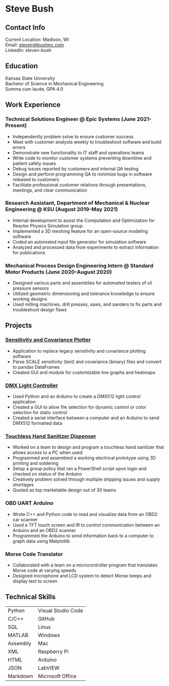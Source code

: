 # Steve Bush 
## Contact Info  
Current Location: Madison, WI   
Email: stevejr@bushinc.com  
LinkedIn: steven-bush   

## Education
Kansas State University  
Bachelor of Science in Mechanical Engineering  
Summa cum laude, GPA 4.0

## Work Experience
### Technical Solutions Engineer @ Epic Systems (June 2021-Present)
-	Independently problem solve to ensure customer success
-	Meet with customer analysts weekly to troubleshoot software and build errors 
-	Demonstrate new functionality to IT staff and operations teams
-	Write code to monitor customer systems preventing downtime and patient safety issues
-	Debug issues reported by customers and internal QA testing
-	Design and perform programming QA to minimize bugs in software released to customers
-	Facilitate professional customer relations through presentations, meetings, and clear communication  

### Research Assistant, Department of Mechanical & Nuclear Engineering @ KSU (August 2019-May 2021)
-	Internal development to assist the Computation and Optimization for Reactor Physics Simulation group
-	Implemented a 3D meshing feature for an open-source modeling software
-	Coded an automated input file generator for simulation software
-	Analyzed and processed data from experiments to extract information for publications  

### Mechanical Process Design Engineering Intern @ Standard Motor Products (June 2020-August 2020)
-	Designed various parts and assemblies for automated testers of oil pressure sensors
-	Utilized geometric dimensioning and tolerance knowledge to ensure working designs
-	Used milling machines, drill presses, saws, and sanders to fix parts and troubleshoot design flaws  

## Projects
### [Sensitivity and Covariance Plotter](https://github.com/steve-bush/scale_plots)
-	Application to replace legacy sensitivity and covariance plotting software
-	Parse SCALE sensitivity (text) and covariance (binary) files and convert to pandas DataFrames
-	Created GUI and module for customizable line graphs and heatmaps  

### [DMX Light Controller](https://github.com/steve-bush/DMX-Controller)
-	Used Python and an Arduino to create a DMX512 light control application
-	Created a GUI to allow file selection for dynamic control or color selection for static control
-	Created a serial interface between a computer and an Arduino to send DMX512 formatted data    

### [Touchless Hand Sanitizer Dispenser](https://github.com/steve-bush/me574_dispenser)
-	Worked on a team to design and program a touchless hand sanitizer that allows access to a PC when used
-	Programmed and assembled a working electrical prototype using 3D printing and soldering
-	Setup a group policy that ran a PowerShell script upon login and checked on status of the Arduino
-	Creatively problem solved through multiple shipping issues and supply shortages
-	Quoted as top marketable design out of 30 teams  

### OBD UART Arduino
-	Wrote C++ and Python code to read and visualize data from an OBD2 car scanner
-	Used a TFT touch screen and IR to control communication between an Arduino and an OBD2 scanner
-	Programmed the Arduino to send information back to a computer to graph data using Matplotlib   

### Morse Code Translator
-	Collaborated with a team on a microcontroller program that translates Morse code at varying speeds
-	Designed microphone and LCD system to detect Morse beeps and display text to screen  

## Technical Skills
<table>
  <tr>
    <td>Python</td><td>Visual Studio Code</td>
  </tr>
  <tr>
    <td>C/C++</td><td>GitHub</td>
  </tr>
  <tr>
    <td>SQL</td><td>Linux</td>
  </tr>
  <tr>
    <td>MATLAB</td><td>Windows</td>
  </tr>
  <tr>
    <td>Assembly</td><td>Mac</td>
  </tr>
  <tr>
    <td>XML</td><td>Raspberry Pi</td>
  </tr>
  <tr>
    <td>HTML</td><td>Arduino</td>
  </tr>
  <tr>
    <td>JSON</td><td>LabVIEW</td>
  </tr>
  <tr>
    <td>Markdown</td><td>Microsoft Office</td>
  </tr>
</table>  
